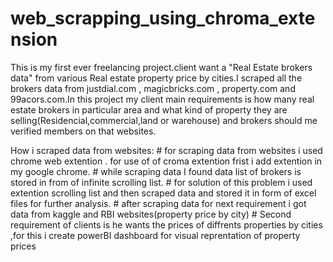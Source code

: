 # web_scrapping_using_chroma_extension


This is my first ever freelancing project.client want a "Real Estate brokers data" from various Real estate property price by cities.I scraped all the brokers data from  justdial.com , magicbricks.com , property.com and 99acors.com.In this project my client main requirements is how many real estate brokers in particular area and what kind of property they are selling(Residencial,commercial,land or warehouse) and brokers should me verified members on that websites. 

How i scraped data from websites:
      # for scraping data from  websites i used chrome web extention . for use of of croma extention frist i add extention in my google chrome.
      # while scraping data I found data list of brokers is stored in from of infinite scrolling list. 
      # for solution of this problem i used extention scrolling list and then scraped data and stored it in form of excel files for further analysis. 
      # after scraping data for next requirement i got data from  kaggle and RBI websites(property price by city)
      # Second requirement of clients is he wants the prices of diffrents properties by cities ,for this i create powerBI dashboard for visual reprentation of 
        property prices 
